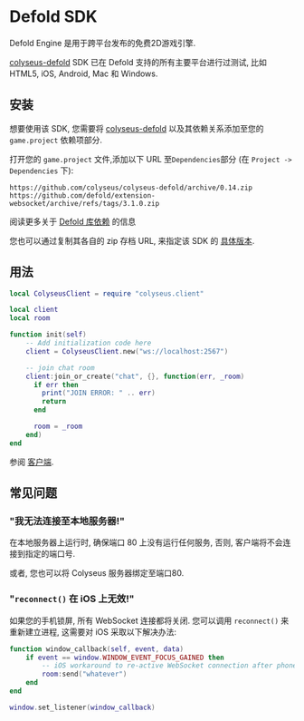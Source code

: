 # Defold SDK

Defold Engine 是用于跨平台发布的免费2D游戏引擎.

[colyseus-defold](https://github.com/colyseus/colyseus-defold) SDK 已在 Defold 支持的所有主要平台进行过测试, 比如 HTML5, iOS,  Android, Mac 和 Windows.

## 安装

想要使用该 SDK, 您需要将 [colyseus-defold](https://github.com/colyseus/colyseus-defold) 以及其依赖关系添加至您的 `game.project` 依赖项部分.

打开您的 `game.project` 文件,添加以下 URL 至`Dependencies`部分 (在 `Project -> Dependencies` 下):

    https://github.com/colyseus/colyseus-defold/archive/0.14.zip
    https://github.com/defold/extension-websocket/archive/refs/tags/3.1.0.zip

阅读更多关于 [Defold 库依赖](http://www.defold.com/manuals/libraries/) 的信息

您也可以通过复制其各自的 zip 存档 URL, 来指定该 SDK 的 [具体版本](https://github.com/colyseus/colyseus-defold/releases).

## 用法

```lua
local ColyseusClient = require "colyseus.client"

local client
local room

function init(self)
    -- Add initialization code here
    client = ColyseusClient.new("ws://localhost:2567")

    -- join chat room
    client:join_or_create("chat", {}, function(err, _room)
      if err then
        print("JOIN ERROR: " .. err)
        return
      end

      room = _room
    end)
end
```

参阅 [客户端](/client/).

## 常见问题

### "我无法连接至本地服务器!"

在本地服务器上运行时, 确保端口 80 上没有运行任何服务, 否则, 客户端将不会连接到指定的端口号.

或者, 您也可以将 Colyseus 服务器绑定至端口80.

### "`reconnect()` 在 iOS 上无效!"

如果您的手机锁屏, 所有 WebSocket 连接都将关闭. 您可以调用 `reconnect()` 来重新建立进程, 这需要对 iOS 采取以下解决办法:

```lua
function window_callback(self, event, data)
    if event == window.WINDOW_EVENT_FOCUS_GAINED then
        -- iOS workaround to re-active WebSocket connection after phone is unlocked
        room:send("whatever")
    end
end

window.set_listener(window_callback)
```
